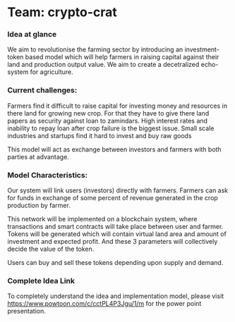 # Team: crypto-crat

### Idea at glance

We aim to revolutionise the farming sector by introducing an investment-token based model which will help farmers in raising capital against their land and production output value. We aim to create a decetralized echo-system for agriculture. 

### Current challenges:

Farmers find it difficult to raise capital for investing money and resources in there land for growing new crop. For that they have to give there land papers as security against loan to zamindars.
High interest rates and inability to repay loan after crop failure is the biggest issue. 
Small scale industries and startups find it hard to invest and buy raw goods

This model will act as exchange between investors and farmers with both parties at advantage.

### Model Characteristics: 

Our system will link users (investors) directly with farmers. Farmers can ask for funds in exchange of some percent of revenue generated in the crop production by farmer.

This network will be implemented on a blockchain system, where transactions and smart contracts will take place between user and farmer.  Tokens will be generated which will contain virtual land area and amount of investment and expected profit. And these 3 parameters will collectively decide the value of the token.

Users can buy and sell these tokens depending upon supply and demand.

### Complete Idea Link 

To completely understand the idea and implementation model, please visit https://www.powtoon.com/c/cctPL4P3Jgu/1/m for the power point presentation. 
